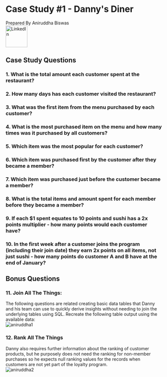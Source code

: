# Case Study #1 - Danny's Diner 
Prepared By Aniruddha Biswas  
[<img src="https://github.com/user-attachments/assets/17f4e5f1-3600-46c2-b17e-c8df7b82d82d" alt="LinkedIn" width="70" height="70">](https://www.linkedin.com/in/aniruddha-biswas/)

## Case Study Questions
### 1. What is the total amount each customer spent at the restaurant?
### 2. How many days has each customer visited the restaurant?
### 3. What was the first item from the menu purchased by each customer?
### 4. What is the most purchased item on the menu and how many times was it purchased by all customers?
### 5. Which item was the most popular for each customer?
### 6. Which item was purchased first by the customer after they became a member?
### 7. Which item was purchased just before the customer became a member?
### 8. What is the total items and amount spent for each member before they became a member?
### 9.  If each $1 spent equates to 10 points and sushi has a 2x points multiplier - how many points would each customer have?
### 10. In the first week after a customer joins the program (including their join date) they earn 2x points on all items, not just sushi - how many points do customer A and B have at the end of January?

## Bonus Questions

### 11. Join All The Things: 
The following questions are related creating basic data tables that Danny 
and his team can use to quickly derive insights without needing to join the underlying tables using SQL.
Recreate the following table output using the available data:  
![aniruddha1](https://github.com/user-attachments/assets/c5ae97d5-2b72-4fc6-b4b4-7faf8e00eabc)

### 12. Rank All The Things
Danny also requires further information about the ranking of customer products, 
but he purposely does not need the ranking for non-member purchases 
so he expects null ranking values for the records when customers are not yet part of the loyalty program.  
![aniruddha2](https://github.com/user-attachments/assets/45f00449-2da4-42a0-a944-b6335916350d)




